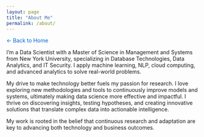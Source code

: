 ```yaml
---
layout: page
title: "About Me"
permalink: /about/
---
```


<p><a href="/" style="text-decoration: none; color: #0366d6;">← Back to Home</a></p>

<p>I’m a Data Scientist with a Master of Science in Management and Systems from New York University, specializing in Database Technologies, Data Analytics, and IT Security. I apply machine learning, NLP, cloud computing, and advanced analytics to solve real-world problems.</p>


<p>My drive to make technology better fuels my passion for research. I love exploring new methodologies and tools to continuously improve models and systems, ultimately making data science more effective and impactful. I thrive on discovering insights, testing hypotheses, and creating innovative solutions that translate complex data into actionable intelligence.</p>


<p>My work is rooted in the belief that continuous research and adaptation are key to advancing both technology and business outcomes.</p>
